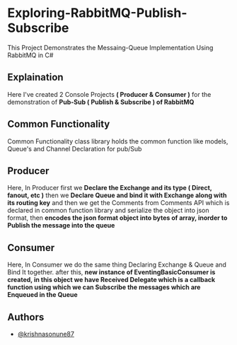 
# Exploring-RabbitMQ-Publish-Subscribe

This Project Demonstrates the Messaing-Queue Implementation Using RabbitMQ in C#
## Explaination

Here I've created 2 Console Projects **( Producer & Consumer )** for the demonstration of **Pub-Sub ( Publish & Subscribe ) of RabbitMQ**

## Common Functionality
Common Functionality class library holds the common function like models, Queue's and Channel Declaration for pub/Sub

## Producer

Here, In Producer first we **Declare the Exchange and its type ( Direct, fanout, etc )** then we **Declare Queue and bind it with Exchange along with its routing key** and then we get the Comments from Comments API which is declared in common function library and serialize the object into json format, then **encodes the json format object into bytes of array, inorder to Publish the message into the queue**

## Consumer

Here, In Consumer we do the same thing Declaring Exchange & Queue and Bind It together. after this, **new instance of EventingBasicConsumer is created, in this object we have Received Delegate which is a callback function using which we can Subscribe the messages which are Enqueued in the Queue**




## Authors

- [@krishnasonune87](https://www.github.com/octokatherine)

